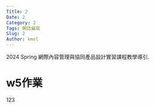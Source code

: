 ```yaml
---
Title: 2
Date: 2
Category: 2
Tags: 網誌編寫
Slug: 2
Author: kmol
---
```


2024 Spring 網際內容管理與協同產品設計實習課程教學導引.

<!-- PELICAN_END_SUMMARY -->

# w5作業
123
